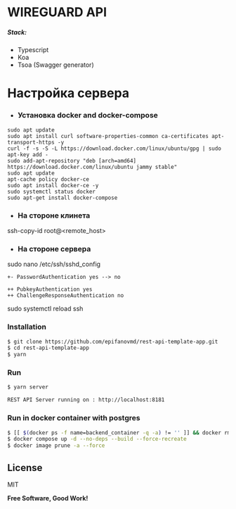 # WIREGUARD API

##### Stack:
  - Typescript
  - Koa
  - Tsoa (Swagger generator)


# Настройка сервера

- ### Установка docker and docker-compose

```
sudo apt update
sudo apt install curl software-properties-common ca-certificates apt-transport-https -y
curl -f -s -S -L https://download.docker.com/linux/ubuntu/gpg | sudo apt-key add -
sudo add-apt-repository "deb [arch=amd64] https://download.docker.com/linux/ubuntu jammy stable"
sudo apt update
apt-cache policy docker-ce
sudo apt install docker-ce -y
sudo systemctl status docker
sudo apt-get install docker-compose
```


- ### На стороне клинета

ssh-copy-id root@<remote_host>

- ### На стороне сервера

sudo nano /etc/ssh/sshd_config

```
+- PasswordAuthentication yes --> no

++ PubkeyAuthentication yes
++ ChallengeResponseAuthentication no

```
sudo systemctl reload ssh


### Installation
```sh
$ git clone https://github.com/epifanovmd/rest-api-template-app.git
$ cd rest-api-template-app
$ yarn
```

### Run
```sh
$ yarn server
```
```sh
REST API Server running on : http://localhost:8181
```

### Run in docker container with postgres
```sh
$ [[ $(docker ps -f name=backend_container -q -a) != '' ]] && docker rm --force $(docker ps -f name=backend_container -q -a)
$ docker compose up -d --no-deps --build --force-recreate
$ docker image prune -a --force
```

License
----

MIT

**Free Software, Good Work!**
